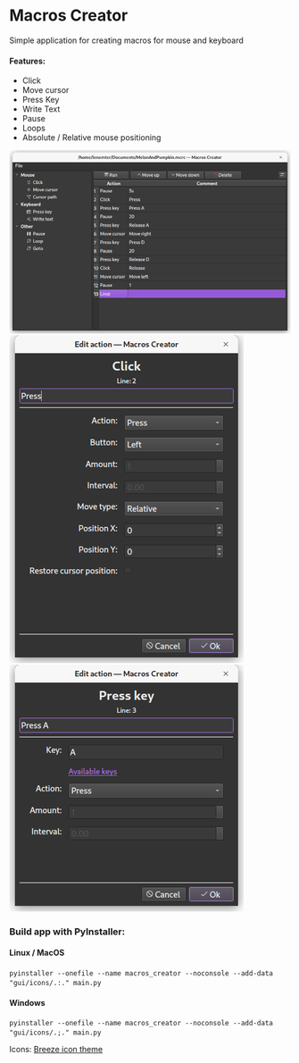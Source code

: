 # Macros Creator

Simple application for creating macros for mouse and keyboard

#### Features:

* Click
* Move cursor
* Press Key
* Write Text
* Pause
* Loops
* Absolute / Relative mouse positioning

![img.png](img.png)  
![img_1.png](img_1.png)
![img_2.png](img_2.png)

### Build app with PyInstaller:

#### Linux / MacOS

`pyinstaller --onefile --name macros_creator --noconsole --add-data "gui/icons/.:." main.py`

#### Windows

`pyinstaller --onefile --name macros_creator --noconsole --add-data "gui/icons/.;." main.py`

Icons: [Breeze icon theme](https://github.com/KDE/breeze-icons)